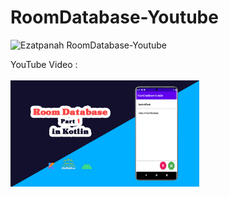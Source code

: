 # RoomDatabase-Youtube
<img alt="Ezatpanah RoomDatabase-Youtube" src="https://emojipedia-us.s3.amazonaws.com/content/2020/04/05/yt.png" width="3%"></a>

YouTube Video :
<br>  
<a href="https://www.youtube.com/watch?v=O_m0VAX4Cr8&t" target="_blank"><img alt="Ezatpanah RoomDatabase-Youtube" src="database1.jpg" width="60%"></a>
<br>

